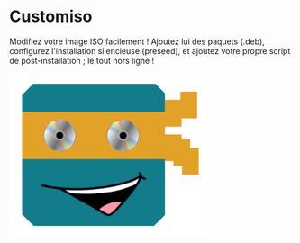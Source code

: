 # Customiso
Modifiez votre image ISO facilement ! Ajoutez lui des paquets (.deb), configurez l'installation silencieuse (preseed), et ajoutez votre propre script de post-installation ; le tout hors ligne !

<img src="src/assets/img/logo_customiso.png"  width="70%">

